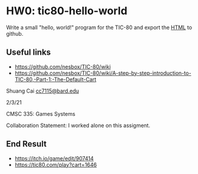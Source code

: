 # HW0: tic80-hello-world

Write a small "hello, world!" program for the TIC-80 and export the [HTML](https://twitter.com/i/status/1245387000477253633) to github.



## Useful links

- <https://github.com/nesbox/TIC-80/wiki>
- <https://github.com/nesbox/TIC-80/wiki/A-step-by-step-introduction-to-TIC-80,-Part-1:-The-Default-Cart>

Shuang Cai cc7115@bard.edu

2/3/21

CMSC 335: Games Systems

Collaboration Statement: I worked alone on this assigment.

## End Result
- <https://itch.io/game/edit/907414>
- <https://tic80.com/play?cart=1646>
